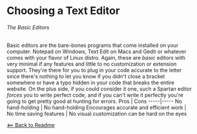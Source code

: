 # Choosing a Text Editor 

###### The Basic Editors

Basic editors are the bare-bones programs that come installed on your computer. Notepad on Windows, Text Edit on Macs and Gedit or whatever comes with your flavor of Linux distro. Again, these are *basic* editors with very minimal if any features and little to no customization or extension support. They're there for you to plug in your code accurate to the letter since there's nothing to let you know if you didn't close a bracket somewhere or have a typo hidden in your code that breaks the entire website. On the plus side, if you could consider it one, such a Spartan editor *forces* you to write perfect code, and if you can't write it perfectly you're going to get pretty good at hunting for errors.
Pros | Cons
-----|-----
No hand-holding | No hand-holding
Encourages accurate and efficient work | No time saving features
         | No visual customization can be hard on the eyes
         
         

[<== Back to Readme](README.md)
